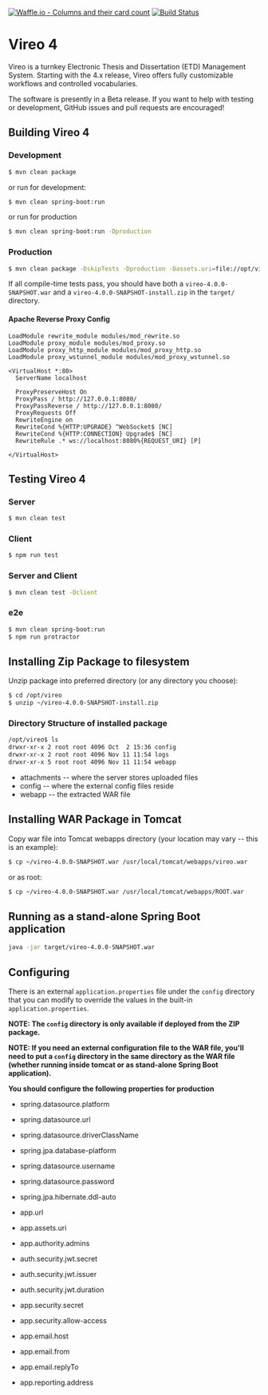 [![Waffle.io - Columns and their card count](https://badge.waffle.io/TexasDigitalLibrary/Vireo.png?columns=all)](https://waffle.io/TexasDigitalLibrary/Vireo?utm_source=badge) [![Build Status](https://travis-ci.org/TexasDigitalLibrary/Vireo.svg?branch=master)](https://travis-ci.org/TexasDigitalLibrary/Vireo)

# Vireo 4
Vireo is a turnkey Electronic Thesis and Dissertation (ETD) Management System.  Starting with the 4.x release, Vireo offers fully customizable workflows and controlled vocabularies.  

The software is presently in a Beta release.  If you want to help with testing or development, GitHub issues and pull requests are encouraged!

## Building Vireo 4

### Development

```bash
$ mvn clean package
```

or run for development:

```bash
$ mvn clean spring-boot:run
```

or run for production

```bash
$ mvn clean spring-boot:run -Dproduction
```

### Production

```bash
$ mvn clean package -DskipTests -Dproduction -Dassets.uri=file://opt/vireo/
```
If all compile-time tests pass, you should have both a `vireo-4.0.0-SNAPSHOT.war` and a `vireo-4.0.0-SNAPSHOT-install.zip` in the `target/` directory.

#### Apache Reverse Proxy Config

```
LoadModule rewrite_module modules/mod_rewrite.so
LoadModule proxy_module modules/mod_proxy.so
LoadModule proxy_http_module modules/mod_proxy_http.so
LoadModule proxy_wstunnel_module modules/mod_proxy_wstunnel.so

<VirtualHost *:80>
  ServerName localhost

  ProxyPreserveHost On
  ProxyPass / http://127.0.0.1:8080/
  ProxyPassReverse / http://127.0.0.1:8080/
  ProxyRequests Off
  RewriteEngine on
  RewriteCond %{HTTP:UPGRADE} ^WebSocket$ [NC]
  RewriteCond %{HTTP:CONNECTION} Upgrade$ [NC]
  RewriteRule .* ws://localhost:8080%{REQUEST_URI} [P]

</VirtualHost>
```

## Testing Vireo 4

### Server

```bash
$ mvn clean test
```

### Client

```bash
$ npm run test
```

### Server and Client

```bash
$ mvn clean test -Dclient
```

### e2e

```bash
$ mvn clean spring-boot:run
$ npm run protractor
```

## Installing Zip Package to filesystem

Unzip package into preferred directory (or any directory you choose):

```bash
$ cd /opt/vireo
$ unzip ~/vireo-4.0.0-SNAPSHOT-install.zip
```

### Directory Structure of installed package

```bash
/opt/vireo$ ls
drwxr-xr-x 2 root root 4096 Oct  2 15:36 config
drwxr-xr-x 2 root root 4096 Nov 11 11:54 logs
drwxr-xr-x 5 root root 4096 Nov 11 11:54 webapp
```

* attachments -- where the server stores uploaded files
* config -- where the external config files reside
* webapp -- the extracted WAR file

## Installing WAR Package in Tomcat

Copy war file into Tomcat webapps directory (your location may vary -- this is an example):

```bash
$ cp ~/vireo-4.0.0-SNAPSHOT.war /usr/local/tomcat/webapps/vireo.war
```

or as root:

```bash
$ cp ~/vireo-4.0.0-SNAPSHOT.war /usr/local/tomcat/webapps/ROOT.war
```


## Running as a stand-alone Spring Boot application

```bash
java -jar target/vireo-4.0.0-SNAPSHOT.war
```

## Configuring

There is an external `application.properties` file under the `config` directory that you can modify to override the values in the built-in `application.properties`.

**NOTE: The `config` directory is only available if deployed from the ZIP package.**

**NOTE: If you need an external configuration file to the WAR file, you'll need to put a `config` directory in the same directory as the WAR file (whether running inside tomcat or as stand-alone Spring Boot application).**

**You should configure the following properties for production**

* spring.datasource.platform
* spring.datasource.url
* spring.datasource.driverClassName
* spring.jpa.database-platform
* spring.datasource.username
* spring.datasource.password
* spring.jpa.hibernate.ddl-auto

* app.url
* app.assets.uri

* app.authority.admins

* auth.security.jwt.secret
* auth.security.jwt.issuer
* auth.security.jwt.duration

* app.security.secret
* app.security.allow-access

* app.email.host
* app.email.from
* app.email.replyTo

* app.reporting.address
